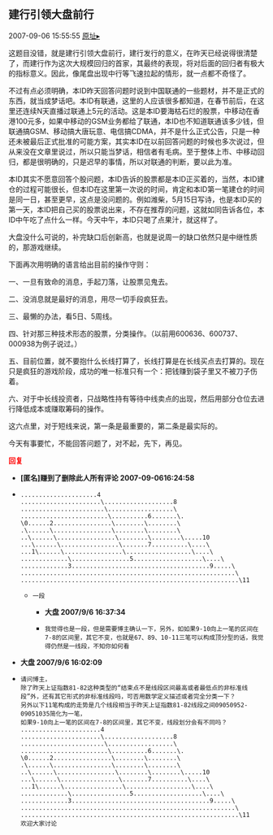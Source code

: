 ## 建行引领大盘前行
2007-09-06 15:55:55
[原址▸](http://www.fxgan.com/chan_time/2007_07_12/642.htm)



 这题目没错，就是建行引领大盘前行，建行发行的意义，在昨天已经说得很清楚了，而建行作为这次大规模回归的首家，其最终的表现，将对后面的回归者有极大的指标意义。因此，像尾盘出现中行等飞速拉起的情形，就一点都不奇怪了。


 


 不过有点必须明确，本ID昨天回答问题时说到中国联通的一些题材，并不是正式的东西，就当成梦话吧。本ID有联通，这里的人应该很多都知道，在春节前后，在这里还连续N天直播过联通上5元的活动。这是本ID要海枯石烂的股票，中移动在香港100元多，如果中移动的GSM业务都给了联通，本ID也不知道联通该多少钱，但联通搞GSM、移动搞大唐玩意、电信搞CDMA，并不是什么正式公告，只是一种还未被最后正式批准的可能方案，其实本ID在以前回答问题的时候也多次说过，但从来没在文章里说过，所以只能当梦话，相信者有毛病。至于整体上市、中移动回归，都是很明确的，只是迟早的事情，所以对联通的判断，要以此为准。


 


 本ID其实不愿意回答个股问题，本ID告诉的股票都是本ID正买着的，当然，本ID建仓的过程可能很长，但本ID在这里第一次说的时间，肯定和本ID第一笔建仓的时间是同一日，甚至更早，这点是没问题的。例如潍柴，5月15日写诗，也是本ID买的第一天，本ID把自己买的股票说出来，不存在推荐的问题，这就如同告诉各位，本ID中午吃了点什么一样。今天中午，本ID只喝了点果汁，就这样了。


 


 大盘没什么可说的，补完缺口后创新高，也就是说周一的缺口依然只是中继性质的，那游戏继续。


 


 下面再次用明确的语言给出目前的操作守则：


 


 一、一旦有致命的消息，手起刀落，让股票见鬼去。


 二、没消息就是最好的消息，用尽一切手段疯狂去。


 三、最懒的办法，看5日、5周线。


 四、针对那三种技术形态的股票，分类操作。（以前用600636、600737、000938为例子说过。）


 五、目前位置，就不要抱什么长线打算了，长线打算是在长线买点去打算的。现在只是疯狂的游戏阶段，成功的唯一标准只有一个：把钱赚到袋子里又不被刀子伤着。


 六、对于中长线投资者，只战略性持有等待中线卖点的出现，然后用部分仓位去进行降低成本或赚取筹码的操作。


 


 这六点里，对于短线来说，第一条是最重要的，第二条是最实际的。


 


 今天有事要忙，不能回答问题了，对不起，先下，再见。





<font color='red'>**回复**</font>


- **[匿名]赚到了删除此人所有评论 2007-09-0616:24:58**
- ```
  .....................4
  ......................\...................8
  .......................\..................\
  ........................\..........6.......\.
  \0......2................\........\........\
  .\......\................\........\........\
  ..\......\................\........\........\.....10
  ...\......\................\.......7..........\....\
  ...1\......\................\..................\....\
  .............\................5...................\....\
  .............3......................................9.....\
  ...........................................................\
  ............................................................\11
  ```
   - ```
     一段
     ```
      - **大盘 2007/9/6 16:37:34**
      - ```
        我觉得也是一段，但是需要博主确认一下，另外，如如果9-10向上一笔的区间在7-8的区间里，其它不变，也就是67、89、10-11三笔可以构成顶分型的话，我觉得仍然是一线段，不知你如何看
        ```
- **大盘 2007/9/6 16:02:09**
- ```
  请问博主，
  除了昨天上证指数81-82这种类型的“结束点不是线段区间最高或者最低点的非标准线段”外，还有其它形式的非标准线段吗，可否用数学定义描述或者完全分类一下？
  另外以下11笔构成的走势是几个线段相当于昨天上证指数81-82线段之间09050952-09051035简化为一笔，
  如果9-10向上一笔的区间在7-8的区间里，其它不变，线段划分会有不同吗？
  ......................4
  ......................\...................8
  .......................\..................\
  ........................\..........6.......\.
  \0......2................\........\........\
  .\......\................\........\........\
  ..\......\................\........\........\.....10
  ...\......\................\.......7..........\....\
  ...1\......\................\..................\....\
  .............\................5...................\....\
  .............3......................................9.....\
  ...........................................................\
  ............................................................\11
  欢迎大家讨论
  ```
